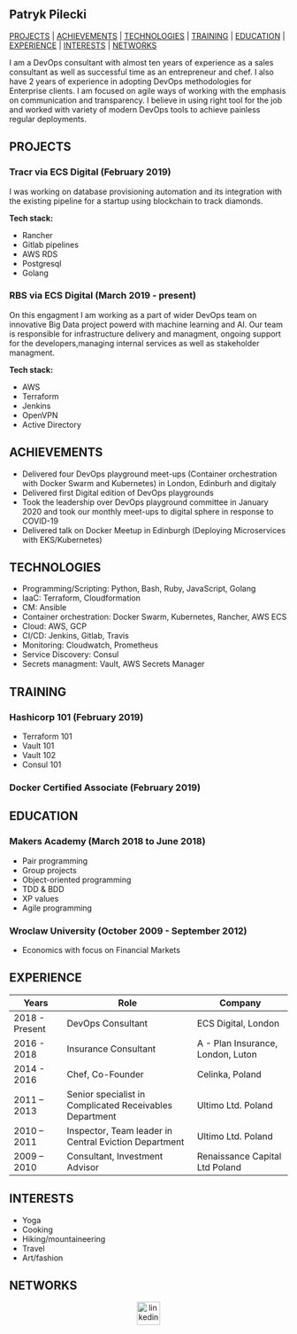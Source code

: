 ## Patryk Pilecki

[PROJECTS](#projects) | [ACHIEVEMENTS](#achievements)  | [TECHNOLOGIES](#technologies) | [TRAINING](#training) | [EDUCATION](#education) | [EXPERIENCE](#experience) | [INTERESTS](#interests) | [NETWORKS](#networks)

I am a DevOps consultant with almost ten years of experience as a sales consultant as well as successful time as an entrepreneur and chef. I also have 2 years of experience in adopting DevOps methodologies for Enterprise clients. I am focused on agile ways of working with the emphasis on communication and transparency. I believe in using right tool for the job and worked with variety of modern DevOps tools to achieve painless regular deployments.

## PROJECTS

### Tracr via ECS Digital (February 2019)
I was working on database provisioning automation and its integration with the existing pipeline for a startup using blockchain to track diamonds.

<b>Tech stack:</b>
- Rancher
- Gitlab pipelines
- AWS RDS
- Postgresql
- Golang

### RBS via ECS Digital (March 2019 - present)
On this engagment I am working as a part of wider DevOps team on innovative Big Data project powerd with machine learning and AI. Our team is responsible for infrastructure delivery and managment, ongoing support for the developers,managing internal services as well as stakeholder managment.

<b>Tech stack:</b>
- AWS
- Terraform
- Jenkins
- OpenVPN
- Active Directory

## ACHIEVEMENTS
- Delivered four DevOps playground meet-ups (Container orchestration with Docker Swarm and Kubernetes) in London, Edinburh and digitaly
- Delivered first Digital edition of DevOps playgrounds
- Took the leadership over DevOps playground committee in January 2020 and took our monthly meet-ups to digital sphere in response to COVID-19
- Delivered talk on Docker Meetup in Edinburgh (Deploying Microservices with EKS/Kubernetes)

## TECHNOLOGIES
- Programming/Scripting: Python, Bash, Ruby, JavaScript, Golang
- IaaC: Terraform, Cloudformation
- CM: Ansible
- Container orchestration: Docker Swarm, Kubernetes, Rancher, AWS ECS
- Cloud: AWS, GCP
- CI/CD: Jenkins, Gitlab, Travis
- Monitoring: Cloudwatch, Prometheus
- Service Discovery: Consul
- Secrets managment: Vault, AWS Secrets Manager

## TRAINING

### Hashicorp 101 (February 2019)
- Terraform 101
- Vault 101
- Vault 102
- Consul 101

### Docker Certified Associate (February 2019)

## EDUCATION

### Makers Academy (March 2018 to June 2018)

- Pair programming
- Group projects
- Object-oriented programming
- TDD & BDD
- XP values
- Agile programming


### Wroclaw University (October 2009 - September 2012)

- Economics with focus on Financial Markets

## EXPERIENCE

| Years | Role | Company |
|------ |------------------------------|-------------|
|2018 - Present | DevOps Consultant | ECS Digital, London
|2016 - 2018 | Insurance Consultant | A - Plan Insurance, London, Luton
|2014 - 2016 | Chef, Co-Founder | Celinka, Poland
|2011 – 2013| Senior specialist in Complicated Receivables Department | Ultimo Ltd. Poland|
|2010 – 2011| Inspector, Team leader in Central Eviction Department | Ultimo Ltd. Poland
|2009 – 2010| Consultant, Investment Advisor |Renaissance Capital Ltd Poland|

## INTERESTS

- Yoga
- Cooking
- Hiking/mountaineering
- Travel
- Art/fashion

## NETWORKS

<p align="center">

<a href="https://www.linkedin.com/in/patryk-pilecki-a21841165/">
<img src="https://www.iconfinder.com/data/icons/free-social-icons/67/linkedin_circle_color-512.png" alt="linkedin" hspace="50" height="42" width="42"></a>

</p>
